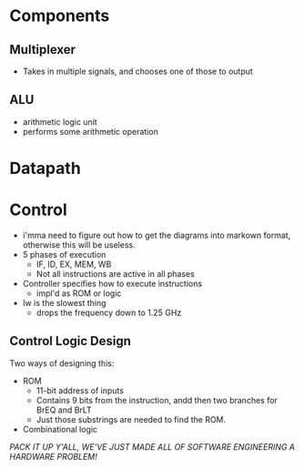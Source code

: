 # Components
## Multiplexer
* Takes in multiple signals, and chooses one of those to output
## ALU
* arithmetic logic unit
* performs some arithmetic operation
# Datapath
# Control
* i'mma need to figure out how to get the diagrams into markown format, otherwise this will be useless.
* 5 phases of execution
	* IF, ID, EX, MEM, WB
	* Not all instructions are active in all phases
* Controller specifies how to execute instructions
	* impl'd as ROM or logic
* lw is the slowest thing
	* drops the frequency down to 1.25 GHz
## Control Logic Design
Two ways of designing this:
* ROM
	* 11-bit address of inputs
	* Contains 9 bits from the instruction, andd then two branches for BrEQ and BrLT
	* Just those substrings are needed to find the ROM.
* Combinational logic

*PACK IT UP Y'ALL, WE'VE JUST MADE ALL OF SOFTWARE ENGINEERING A HARDWARE PROBLEM!*